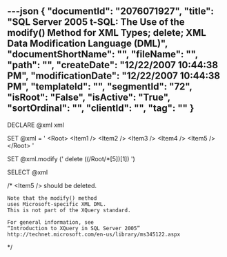 ---json
{
  "documentId": "2076071927",
  "title": "SQL Server 2005 t-SQL: The Use of the modify() Method for XML Types; delete; XML Data Modification Language (DML)",
  "documentShortName": "",
  "fileName": "",
  "path": "",
  "createDate": "12/22/2007 10:44:38 PM",
  "modificationDate": "12/22/2007 10:44:38 PM",
  "templateId": "",
  "segmentId": "72",
  "isRoot": "False",
  "isActive": "True",
  "sortOrdinal": "",
  "clientId": "",
  "tag": ""
}
---

DECLARE @xml xml

SET @xml =
'
&lt;Root&gt;
    &lt;Item1 /&gt;
    &lt;Item2 /&gt;
    &lt;Item3 /&gt;
    &lt;Item4 /&gt;
    &lt;Item5 /&gt;
&lt;/Root&gt;
'

SET
    @xml.modify
    ('
        delete ((/Root/*[5])[1])
    ')

SELECT @xml

/*
    &lt;Item5 /&gt; should be deleted.

    Note that the modify() method
    uses Microsoft-specific XML DML.
    This is not part of the XQuery standard.

    For general information, see
    “Introduction to XQuery in SQL Server 2005”
    http://technet.microsoft.com/en-us/library/ms345122.aspx
*/
